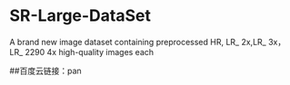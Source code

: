 # SR-Large-DataSet
A brand new image dataset containing preprocessed HR, LR_ 2x,LR_ 3x，LR_ 2290 4x high-quality images each

##百度云链接：pan

